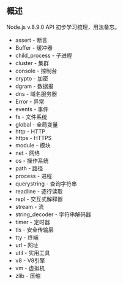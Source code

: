 ## 概述

Node.js v.8.9.0 API 初步学习梳理，用法备忘。

* assert - 断言
* Buffer - 缓冲器
* child_process - 子进程
* cluster - 集群
* console - 控制台
* crypto - 加密
* dgram - 数据报
* dns - 域名服务器
* Error - 异常
* events - 事件
* fs - 文件系统
* global - 全局变量
* http - HTTP
* https - HTTPS
* module - 模块
* net - 网络
* os - 操作系统
* path - 路径
* process - 进程
* querystring - 查询字符串
* readline - 逐行读取
* repl - 交互式解释器
* stream - 流
* string_decoder - 字符串解码器
* timer - 定时器
* tls - 安全传输层
* tty - 终端
* url - 网址
* util - 实用工具
* v8 - V8引擎
* vm - 虚拟机
* zlib - 压缩